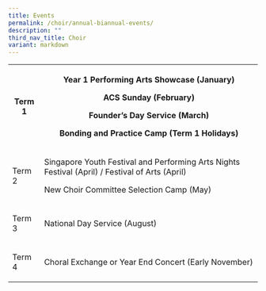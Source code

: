 ```yaml
---
title: Events
permalink: /choir/annual-biannual-events/
description: ""
third_nav_title: Choir
variant: markdown
---
```

<table style="minWidth: 50px">
<colgroup>
<col>
<col>
</colgroup>
<tbody>
<tr>
<th rowspan="1" colspan="1">
<p>Term 1</p>
</th>
<th rowspan="1" colspan="1">
<p>Year 1 Performing Arts Showcase (January)</p>
<p>ACS Sunday (February)</p>
<p>Founder’s Day Service (March)</p>
<p>Bonding and Practice Camp (Term 1 Holidays)</p>
</th>
</tr>
<tr>
<td rowspan="1" colspan="1">
<p>Term 2</p>
</td>
<td rowspan="1" colspan="1">
<p>Singapore Youth Festival and Performing Arts Nights Festival (April) /
Festival of Arts (April)</p>
<p>New Choir Committee Selection Camp (May)</p>
</td>
</tr>
<tr>
<td rowspan="1" colspan="1">
<p>Term 3</p>
</td>
<td rowspan="1" colspan="1">
<p>National Day Service (August)</p>
</td>
</tr>
<tr>
<td rowspan="1" colspan="1">
<p>Term 4</p>
</td>
<td rowspan="1" colspan="1">
<p>Choral Exchange or Year End Concert (Early November)</p>
</td>
</tr>
</tbody>
</table>
<p></p>
